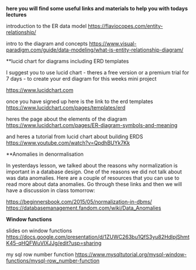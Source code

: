 **here you will find some useful links and materials to help you with todays lectures**

introduction to the ER data model https://flaviocopes.com/entity-relationship/

 intro to the diagram and concepts https://www.visual-paradigm.com/guide/data-modeling/what-is-entity-relationship-diagram/

**lucid chart for diagrams including ERD templates 

I suggest you to use lucid chart - theres a free version or a premium trial for 7 days - to create your erd diagram for this weeks mini project 

https://www.lucidchart.com

once you have signed up here is the link to the erd templates https://www.lucidchart.com/pages/templates/erd

heres the page about the elements of the diagram https://www.lucidchart.com/pages/ER-diagram-symbols-and-meaning

and heres a tutorial from lucid chart about building ERDS https://www.youtube.com/watch?v=QpdhBUYk7Kk


**Anomalies in denormalisation 

In yesterdays lesson, we talked about the reasons why normalization is important in a database design. One of the reasons we did not talk about was data anomalies. Here are a couple of resources that you can use to read more about data anomalies. Go through these links and then we will have a discussion in class tomorrow:

https://beginnersbook.com/2015/05/normalization-in-dbms/
https://databasemanagement.fandom.com/wiki/Data_Anomalies

**Window functions**

slides on window functions https://docs.google.com/presentation/d/1ZUWC263bu1QfS3yu82HdlpjShmtK45-qHQFWuVIXJJg/edit?usp=sharing

my sql row number function https://www.mysqltutorial.org/mysql-window-functions/mysql-row_number-function

